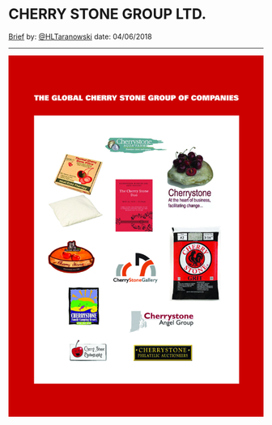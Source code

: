 <link rel="stylesheet" type="text/css" href="../../assets/style.css">

# CHERRY STONE GROUP LTD.

[comment]: <> (Add/Remove information below as you want)
[comment]: <> (Markdown cheatsheet: https://github.com/adam-p/markdown-here/wiki/Markdown-Cheatsheet)

[Brief](Brief.md)
by:  [@HLTaranowski](https://twitter.com/HLTaranowski)
date: 04/06/2018

---
[comment]: <> (Add your content here)

![cherrystone2](cherrystone2.jpg)
